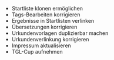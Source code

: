 * Startliste klonen ermöglichen
* Tags-Bearbeiten korrigieren
* Ergebnisse in Startlisten verlinken
* Übersetzungen korrigieren
* Urkundenvorlagen duplizierbar machen
* Urkundenverlinkung korrigieren
* Impressum aktualisieren
* TGL-Cup aufnehmen